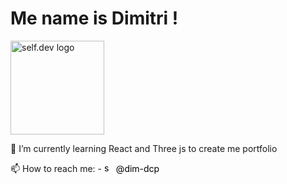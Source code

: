<h1>Me name is Dimitri !</h1>
<p>
  <img src="https://user-images.githubusercontent.com/74038190/264141683-8aa99f6c-267d-4977-9cd3-1a4c11675863.gif"  width="150" alt="self.dev logo"/>
</p>
🌱 I’m currently learning React and Three js to create me portfolio

📫 How to reach me: - <a href="https://www.instagram.com/dim_dcp/" style="text-decoration: none; color:black;"><img src="https://pic.clubic.com/v1/images/1411660/raw"  width="15" alt="self.dev logo"/> @dim-dcp</a>

<!--
**devi-shamps/devi-shamps** is a ✨ _special_ ✨ repository because its `README.md` (this file) appears on your GitHub profile.

Here are some ideas to get you started:

- 🔭 I’m currently working on ...
- 🌱 I’m currently learning ...
- 👯 I’m looking to collaborate on ...
- 🤔 I’m looking for help with ...
- 💬 Ask me about ...
- 📫 How to reach me: ...
- 😄 Pronouns: ...
- ⚡ Fun fact: ...
-->
